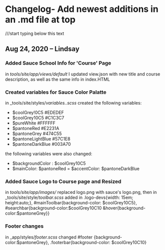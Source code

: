 # Changelog- Add newest additions in an .md file at top
///start typing below this text

## Aug 24, 2020 – Lindsay
### Added Sauce School Info for 'Course' Page
 in _tools/site/app/views/default_ I updated view.json with new title and course description, as well as the same info in index.HTML

### Created variables for Sauce Color Palatte
in _tools/site/styles/_variables..scss_ created the following variables:
- $coolGrey!0C5 #EDEDEF
- $coolGrey10C5 #C1C3C7
- $pureWhite #FFFFFF
- $pantoneRed #E2231A
- $pantoneGrey #474C55
- $pantoneLightBlue #57C1E8
- $pantoneDarkBlue #003A70

the following variables were also changed:
- $backgroundColor : $coolGrey10C5
- $mainColor: $pantoneRed
= $accentColor: $pantoneDarkBlue

### Added Sauce Logo to Course page and Resized
in _tools/site/app/images/_ replaced logo.png with sauce's logo.png, then in _tools/site/style/_toolbar.scss_ added in .logo-devs{width: 15em; height:auto;},  \#mainToolbar{background-color: $coolGrey10C5}, \#searchbar{background-color:$coolGrey10C10 &hover{background-color:$pantoneGrey}}

### Footer changes
in _app/styles/_footer.scss_ changed \#footer {background-color:$pantoneGrey}, .footerbar{background-color: $coolGrey10C10}
